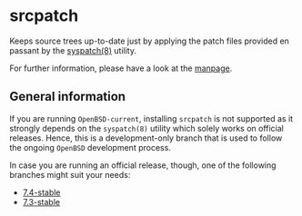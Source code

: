 # srcpatch

Keeps source trees up-to-date just by applying the patch files provided en passant by the [syspatch(8)](http://man.openbsd.org/syspatch) utility.

For further information, please have a look at the [manpage](https://mpfr.net/man/srcpatch/current/srcpatch.8.html).

## General information

If you are running `OpenBSD-current`, installing `srcpatch` is not supported as it strongly depends on the `syspatch(8)` utility which solely works on official releases. Hence, this is a development-only branch that is used to follow the ongoing `OpenBSD` development process.

In case you are running an official release, though, one of the following branches might suit your needs:
* [7.4-stable](https://github.com/mpfr/srcpatch/tree/7.4-stable)
* [7.3-stable](https://github.com/mpfr/srcpatch/tree/7.3-stable)
